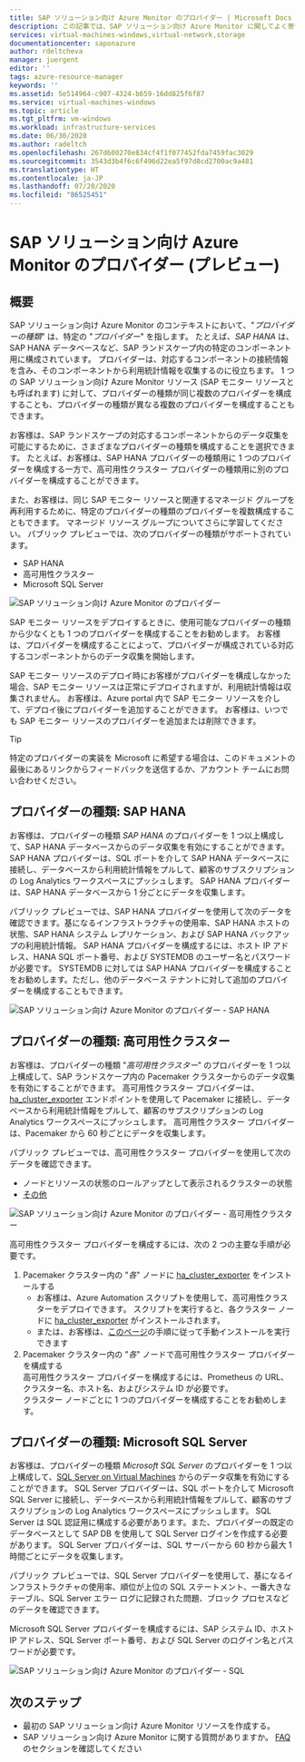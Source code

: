 ```yaml
---
title: SAP ソリューション向け Azure Monitor のプロバイダー | Microsoft Docs
description: この記事では、SAP ソリューション向け Azure Monitor に関してよく寄せられる質問に対する回答を示します
services: virtual-machines-windows,virtual-network,storage
documentationcenter: saponazure
author: rdeltcheva
manager: juergent
editor: ''
tags: azure-resource-manager
keywords: ''
ms.assetid: 5e514964-c907-4324-b659-16dd825f6f87
ms.service: virtual-machines-windows
ms.topic: article
ms.tgt_pltfrm: vm-windows
ms.workload: infrastructure-services
ms.date: 06/30/2020
ms.author: radeltch
ms.openlocfilehash: 267d600270e834cf4f1f077452fda7459fac3029
ms.sourcegitcommit: 3543d3b4f6c6f496d22ea5f97d8cd2700ac9a481
ms.translationtype: HT
ms.contentlocale: ja-JP
ms.lasthandoff: 07/20/2020
ms.locfileid: "86525451"
---
```

# <a name="azure-monitor-for-sap-solutions-providers-preview"></a>SAP ソリューション向け Azure Monitor のプロバイダー (プレビュー)

## <a name="overview"></a>概要  

SAP ソリューション向け Azure Monitor のコンテキストにおいて、"*プロバイダーの種類*" は、特定の "*プロバイダー*" を指します。 たとえば、*SAP HANA* は、SAP HANA データベースなど、SAP ランドスケープ内の特定のコンポーネント用に構成されています。 プロバイダーは、対応するコンポーネントの接続情報を含み、そのコンポーネントから利用統計情報を収集するのに役立ちます。 1 つの SAP ソリューション向け Azure Monitor リソース (SAP モニター リソースとも呼ばれます) に対して、プロバイダーの種類が同じ複数のプロバイダーを構成することも、プロバイダーの種類が異なる複数のプロバイダーを構成することもできます。
   
お客様は、SAP ランドスケープの対応するコンポーネントからのデータ収集を可能にするために、さまざまなプロバイダーの種類を構成することを選択できます。 たとえば、お客様は、SAP HANA プロバイダーの種類用に 1 つのプロバイダーを構成する一方で、高可用性クラスター プロバイダーの種類用に別のプロバイダーを構成することができます。  

また、お客様は、同じ SAP モニター リソースと関連するマネージド グループを再利用するために、特定のプロバイダーの種類のプロバイダーを複数構成することもできます。 マネージド リソース グループについてさらに学習してください。 パブリック プレビューでは、次のプロバイダーの種類がサポートされています。   
- SAP HANA
- 高可用性クラスター
- Microsoft SQL Server

![SAP ソリューション向け Azure Monitor のプロバイダー](./media/azure-monitor-sap/azure-monitor-providers.png)

SAP モニター リソースをデプロイするときに、使用可能なプロバイダーの種類から少なくとも 1 つのプロバイダーを構成することをお勧めします。 お客様は、プロバイダーを構成することによって、プロバイダーが構成されている対応するコンポーネントからのデータ収集を開始します。   

SAP モニター リソースのデプロイ時にお客様がプロバイダーを構成しなかった場合、SAP モニター リソースは正常にデプロイされますが、利用統計情報は収集されません。 お客様は、Azure portal 内で SAP モニター リソースを介して、デプロイ後にプロバイダーを追加することができます。 お客様は、いつでも SAP モニター リソースのプロバイダーを追加または削除できます。

> [!Tip]
> 特定のプロバイダーの実装を Microsoft に希望する場合は、このドキュメントの最後にあるリンクからフィードバックを送信するか、アカウント チームにお問い合わせください。  

## <a name="provider-type-sap-hana"></a>プロバイダーの種類: SAP HANA

お客様は、プロバイダーの種類 *SAP HANA* のプロバイダーを 1 つ以上構成して、SAP HANA データベースからのデータ収集を有効にすることができます。 SAP HANA プロバイダーは、SQL ポートを介して SAP HANA データベースに接続し、データベースから利用統計情報をプルして、顧客のサブスクリプションの Log Analytics ワークスペースにプッシュします。 SAP HANA プロバイダーは、SAP HANA データベースから 1 分ごとにデータを収集します。  

パブリック プレビューでは、SAP HANA プロバイダーを使用して次のデータを確認できます。基になるインフラストラクチャの使用率、SAP HANA ホストの状態、SAP HANA システム レプリケーション、および SAP HANA バックアップの利用統計情報。 SAP HANA プロバイダーを構成するには、ホスト IP アドレス、HANA SQL ポート番号、および SYSTEMDB のユーザー名とパスワードが必要です。 SYSTEMDB に対しては SAP HANA プロバイダーを構成することをお勧めします。ただし、他のデータベース テナントに対して追加のプロバイダーを構成することもできます。

![SAP ソリューション向け Azure Monitor のプロバイダー - SAP HANA](./media/azure-monitor-sap/azure-monitor-providers-hana.png)

## <a name="provider-type-high-availability-cluster"></a>プロバイダーの種類: 高可用性クラスター
お客様は、プロバイダーの種類 "*高可用性クラスター*" のプロバイダーを 1 つ以上構成して、SAP ランドスケープ内の Pacemaker クラスターからのデータ収集を有効にすることができます。 高可用性クラスター プロバイダーは、[ha_cluster_exporter](https://github.com/ClusterLabs/ha_cluster_exporter) エンドポイントを使用して Pacemaker に接続し、データベースから利用統計情報をプルして、顧客のサブスクリプションの Log Analytics ワークスペースにプッシュします。 高可用性クラスター プロバイダーは、Pacemaker から 60 秒ごとにデータを収集します。  

パブリック プレビューでは、高可用性クラスター プロバイダーを使用して次のデータを確認できます。   
 - ノードとリソースの状態のロールアップとして表示されるクラスターの状態 
 - [その他](https://github.com/ClusterLabs/ha_cluster_exporter/blob/master/doc/metrics.md) 

![SAP ソリューション向け Azure Monitor のプロバイダー - 高可用性クラスター](./media/azure-monitor-sap/azure-monitor-providers-pacemaker-cluster.png)

高可用性クラスター プロバイダーを構成するには、次の 2 つの主要な手順が必要です。 
1. Pacemaker クラスター内の "*各*" ノードに [ha_cluster_exporter](https://github.com/ClusterLabs/ha_cluster_exporter) をインストールする 
    - お客様は、Azure Automation スクリプトを使用して、高可用性クラスターをデプロイできます。 スクリプトを実行すると、各クラスター ノードに [ha_cluster_exporter](https://github.com/ClusterLabs/ha_cluster_exporter) がインストールされます。  
    - または、お客様は、[このページ](https://github.com/ClusterLabs/ha_cluster_exporter)の手順に従って手動インストールを実行できます 
2. Pacemaker クラスター内の "*各*" ノードで高可用性クラスター プロバイダーを構成する  
  高可用性クラスター プロバイダーを構成するには、Prometheus の URL、クラスター名、ホスト名、およびシステム ID が必要です。   
  クラスター ノードごとに 1 つのプロバイダーを構成することをお勧めします。   

## <a name="provider-type-microsoft-sql-server"></a>プロバイダーの種類: Microsoft SQL Server

お客様は、プロバイダーの種類 *Microsoft SQL Server* のプロバイダーを 1 つ以上構成して、[SQL Server on Virtual Machines](https://azure.microsoft.com/services/virtual-machines/sql-server/) からのデータ収集を有効にすることができます。 SQL Server プロバイダーは、SQL ポートを介して Microsoft SQL Server に接続し、データベースから利用統計情報をプルして、顧客のサブスクリプションの Log Analytics ワークスペースにプッシュします。 SQL Server は SQL 認証用に構成する必要があります。また、プロバイダーの既定のデータベースとして SAP DB を使用して SQL Server ログインを作成する必要があります。 SQL Server プロバイダーは、SQL サーバーから 60 秒から最大 1 時間ごとにデータを収集します。  

パブリック プレビューでは、SQL Server プロバイダーを使用して、基になるインフラストラクチャの使用率、順位が上位の SQL ステートメント、一番大きなテーブル、SQL Server エラー ログに記録された問題、ブロック プロセスなどのデータを確認できます。  

Microsoft SQL Server プロバイダーを構成するには、SAP システム ID、ホスト IP アドレス、SQL Server ポート番号、および SQL Server のログイン名とパスワードが必要です。

![SAP ソリューション向け Azure Monitor のプロバイダー - SQL](./media/azure-monitor-sap/azure-monitor-providers-sql.png)

## <a name="next-steps"></a>次のステップ

- 最初の SAP ソリューション向け Azure Monitor リソースを作成する。
- SAP ソリューション向け Azure Monitor に関する質問がありますか。 [FAQ](./azure-monitor-faq.md) のセクションを確認してください
